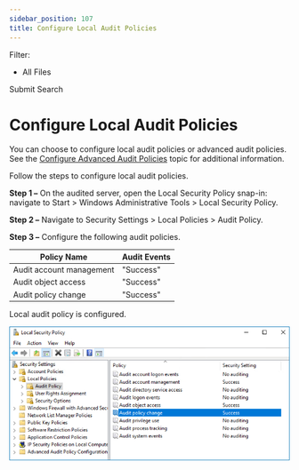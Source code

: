 ```yaml
---
sidebar_position: 107
title: Configure Local Audit Policies
---
```


Filter: 

* All Files

Submit Search

# Configure Local Audit Policies

You can choose to configure local audit policies or advanced audit policies. See the [Configure Advanced Audit Policies](AdvancedPolicy "Configure Advanced Audit Policies") topic for additional information.

Follow the steps to configure local audit policies.

**Step 1 –** On the audited server, open the Local Security Policy snap-in: navigate to Start > Windows Administrative Tools > Local Security Policy.

**Step 2 –** Navigate to Security Settings > Local Policies > Audit Policy.

**Step 3 –** Configure the following audit policies.

| Policy Name | Audit Events |
| --- | --- |
| Audit account management | "Success" |
| Audit object access | "Success" |
| Audit policy change | "Success" |

Local audit policy is configured.

![Local Security Policy snap-in](../../../Resources/Images/Auditor/ManualConfig/ManualConfig_WS_Local_Audit_Policies2016.png "Local Security Policy snap-in")